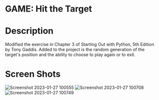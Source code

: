 # GAME: Hit the Target
# Description 
Modified the exercise in Chapter 3 of Starting Out with Python, 5th Edition by Tony Gaddis. 
Added to the project is the random generation of the target's position and the ability to choose to play again or to exit.
# Screen Shots
![Screenshot 2023-01-27 100555](https://user-images.githubusercontent.com/105762453/215150784-f68c698b-f55c-40ae-a594-e6720e4bb80c.png)
![Screenshot 2023-01-27 100708](https://user-images.githubusercontent.com/105762453/215150793-632afd3b-cc79-4f8c-ac2d-3755462d8d68.png)
![Screenshot 2023-01-27 100749](https://user-images.githubusercontent.com/105762453/215150797-54685114-927a-4186-8364-4486bb6aa9d6.png)
